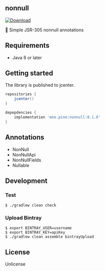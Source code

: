 ## nonnull
[![Download](https://api.bintray.com/packages/pinemz/maven/nonnull/images/download.svg)](https://bintray.com/pinemz/maven/nonnull)

:police_car: Simple JSR-305 nonnull annotations

## Requirements
- Java 8 or later

## Getting started
The library is published to jcenter.

```gradle
repositories {
    jcenter()
}

depepdencies {
    implementation 'moe.pine:nonnull:0.1.0'
}
```

## Annotations
- NonNull
- NonNullApi
- NonNullFields
- Nullable

## Development
### Test

```
$ ./gradlew clean check
```

### Upload Bintray

```
$ export BINTRAY_USER=username
$ export BINTRAY_KEY=apiKey
$ ./gradlew clean assemble bintrayUpload
```

## License
Unlicense
